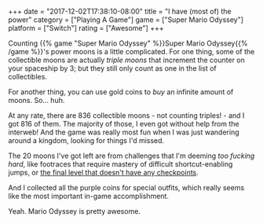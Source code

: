 +++
date = "2017-12-02T17:38:10-08:00"
title = "I have (most of) the power"
category = ["Playing A Game"]
game = ["Super Mario Odyssey"]
platform = ["Switch"]
rating = ["Awesome"]
+++

Counting {{% game "Super Mario Odyssey" %}}Super Mario Odyssey{{% /game %}}'s power moons is a little complicated.  For one thing, some of the collectible moons are actually <i>triple moons</i> that increment the counter on your spaceship by 3; but they still only count as one in the list of collectibles.

For another thing, you can use gold coins to <i>buy</i> an infinite amount of moons.  So... huh.

At any rate, there are 836 collectible moons - not counting triples! - and I got 816 of them.  The majority of those, I even got without help from the interweb!  And the game was really most fun when I was just wandering around a kingdom, looking for things I'd missed.

The 20 moons I've got left are from challenges that I'm deeming <i>too fucking hard</i>, like footraces that require mastery of difficult shortcut-enabling jumps, or <a href="http://www.ign.com/wikis/super-mario-odyssey/Darker_Side">the final level that doesn't have any checkpoints</a>.

And I collected all the purple coins for special outfits, which really seems like the most important in-game accomplishment.

Yeah.  Mario Odyssey is pretty awesome.
